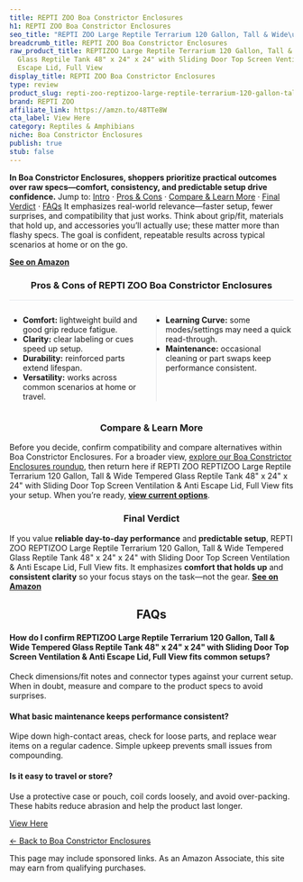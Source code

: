 ```yaml
---
title: REPTI ZOO Boa Constrictor Enclosures
h1: REPTI ZOO Boa Constrictor Enclosures
seo_title: "REPTI ZOO Large Reptile Terrarium 120 Gallon, Tall & Wide\u2026"
breadcrumb_title: REPTI ZOO Boa Constrictor Enclosures
raw_product_title: REPTIZOO Large Reptile Terrarium 120 Gallon, Tall & Wide Tempered
  Glass Reptile Tank 48" x 24" x 24" with Sliding Door Top Screen Ventilation & Anti
  Escape Lid, Full View
display_title: REPTI ZOO Boa Constrictor Enclosures
type: review
product_slug: repti-zoo-reptizoo-large-reptile-terrarium-120-gallon-tall-wide-tempere-286d4ab5
brand: REPTI ZOO
affiliate_link: https://amzn.to/48TTe8W
cta_label: View Here
category: Reptiles & Amphibians
niche: Boa Constrictor Enclosures
publish: true
stub: false
---
```


<div id="intro" class="full-width"><p><strong>In Boa Constrictor Enclosures, shoppers prioritize practical outcomes over raw specs&mdash;comfort, consistency, and predictable setup drive confidence.</strong> Jump to: <a href="#intro">Intro</a> · <a href="#pros-cons">Pros &amp; Cons</a> · <a href="#compare-more">Compare &amp; Learn More</a> · <a href="#verdict">Final Verdict</a> · <a href="#faqs">FAQs</a> It emphasizes real-world relevance&mdash;faster setup, fewer surprises, and compatibility that just works. Think about grip/fit, materials that hold up, and accessories you’ll actually use; these matter more than flashy specs. The goal is confident, repeatable results across typical scenarios at home or on the go.</p><p><a href="https://amzn.to/48TTe8W" rel="nofollow sponsored noopener" target="_blank"><strong>See on Amazon</strong></a></p></div>
<h3 id="pros-cons" style="text-align:center;">Pros &amp; Cons of REPTI ZOO Boa Constrictor Enclosures</h3>
<div class="pc-grid" style="display:grid;grid-template-columns:1fr 1fr;gap:16px;border-top:1px solid #e5e7eb;padding-top:12px;">
  <ul>
    <li><strong>Comfort:</strong> lightweight build and good grip reduce fatigue.</li>
    <li><strong>Clarity:</strong> clear labeling or cues speed up setup.</li>
    <li><strong>Durability:</strong> reinforced parts extend lifespan.</li>
    <li><strong>Versatility:</strong> works across common scenarios at home or travel.</li>
  </ul>
  <ul style="border-left:1px solid #e5e7eb;padding-left:16px;">
    <li><strong>Learning Curve:</strong> some modes/settings may need a quick read-through.</li>
    <li><strong>Maintenance:</strong> occasional cleaning or part swaps keep performance consistent.</li>
  </ul>
</div>


<h3 id="compare-more" style="text-align:center;">Compare &amp; Learn More</h3>
<p>Before you decide, confirm compatibility and compare alternatives within Boa Constrictor Enclosures. For a broader view, <a href="#">explore our Boa Constrictor Enclosures roundup</a>, then return here if REPTI ZOO REPTIZOO Large Reptile Terrarium 120 Gallon, Tall & Wide Tempered Glass Reptile Tank 48" x 24" x 24" with Sliding Door Top Screen Ventilation & Anti Escape Lid, Full View fits your setup. When you’re ready, <a href="https://amzn.to/48TTe8W" rel="nofollow sponsored noopener" target="_blank"><strong>view current options</strong></a>.</p>

<h3 id="verdict" style="text-align:center;">Final Verdict</h3>
<p>If you value <strong>reliable day-to-day performance</strong> and <strong>predictable setup</strong>, REPTI ZOO REPTIZOO Large Reptile Terrarium 120 Gallon, Tall & Wide Tempered Glass Reptile Tank 48" x 24" x 24" with Sliding Door Top Screen Ventilation & Anti Escape Lid, Full View fits. It emphasizes <strong>comfort that holds up</strong> and <strong>consistent clarity</strong> so your focus stays on the task&mdash;not the gear. <a href="https://amzn.to/48TTe8W" rel="nofollow sponsored noopener" target="_blank"><strong>See on Amazon</strong></a></p>

<h2 id="faqs" style="text-align:center;">FAQs</h2>
<h4><strong>How do I confirm REPTIZOO Large Reptile Terrarium 120 Gallon, Tall & Wide Tempered Glass Reptile Tank 48" x 24" x 24" with Sliding Door Top Screen Ventilation & Anti Escape Lid, Full View fits common setups?</strong></h4>
<p>Check dimensions/fit notes and connector types against your current setup. When in doubt, measure and compare to the product specs to avoid surprises.</p>
<h4><strong>What basic maintenance keeps performance consistent?</strong></h4>
<p>Wipe down high-contact areas, check for loose parts, and replace wear items on a regular cadence. Simple upkeep prevents small issues from compounding.</p>
<h4><strong>Is it easy to travel or store?</strong></h4>
<p>Use a protective case or pouch, coil cords loosely, and avoid over-packing. These habits reduce abrasion and help the product last longer.</p>

<p><a class="btn" href="https://amzn.to/48TTe8W" target="_blank" rel="nofollow sponsored noopener">View Here</a></p>
<p><a href="/roundups/reptiles-amphibians/boa-constrictor-enclosures/">← Back to Boa Constrictor Enclosures</a></p>
<aside class="disclosure">This page may include sponsored links. As an Amazon Associate, this site may earn from qualifying purchases.</aside>
